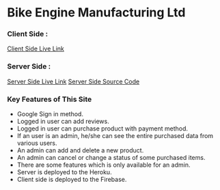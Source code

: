 # Bike Engine Manufacturing Ltd

### Client Side :

[Client Side Live Link](https://final-project-79d7b.web.app/)

### Server Side :

[Server Side Live Link](https://enigmatic-anchorage-70082.herokuapp.com/)
[Server Side Source Code ](https://github.com/shawon-MG/Product_Manufacturer--ServerSide)

### Key Features of This Site

- Google Sign in method.
- Logged in user can add reviews.
- Logged in user can purchase product with payment method.
- If an user is an admin, he/she can see the entire purchased data from various users.
- An admin can add and delete a new product.
- An admin can cancel or change a status of some purchased items.
- There are some features which is only available for an admin.
- Server is deployed to the Heroku.
- Client side is deployed to the Firebase.
